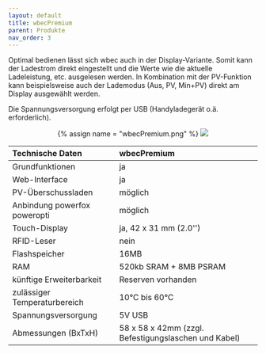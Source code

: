 ```yaml
---
layout: default
title: wbecPremium
parent: Produkte
nav_order: 3
---
```


Optimal bedienen lässt sich wbec auch in der Display-Variante. Somit kann der Ladestrom direkt eingestellt und die Werte wie die aktuelle Ladeleistung, etc. ausgelesen werden. In Kombination mit der PV-Funktion kann beispielsweise auch der Lademodus (Aus, PV, Min+PV) direkt am Display ausgewählt werden.   

Die Spannungsversorgung erfolgt per USB (Handyladegerät o.ä. erforderlich).  

<center>
{% assign name = "wbecPremium.png" %}
<a href="{{ site.url }}{{ site.imgUrl }}{{ name }}"><img src="{{ site.url }}{{ site.imgUrl }}{{ name }}" width="{{ site.imgSize }}"></a>  
</center> 

|Technische Daten             |wbecPremium             |
|:----------------------------|:-----------------------|
|Grundfunktionen              | ja                     |
|Web-Interface                | ja                     |
|PV-Überschussladen           | möglich                |
|Anbindung powerfox poweropti | möglich                |
|Touch-Display                | ja, 42 x 31 mm (2.0'') |
|RFID-Leser                   | nein                   |
|Flashspeicher                | 16MB                   |
|RAM                          | 520kb SRAM + 8MB PSRAM |
|künftige Erweiterbarkeit     | Reserven vorhanden     |
|zulässiger Temperaturbereich | 10°C bis 60°C          |
|Spannungsversorgung          | 5V USB                 |
|Abmessungen (BxTxH)          | 58 x 58 x 42mm (zzgl. Befestigungslaschen und Kabel) |
